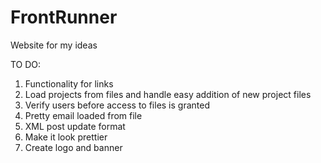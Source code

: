 FrontRunner
===========

Website for my ideas

TO DO:
1. Functionality for links
2. Load projects from files and handle easy addition of new project files
3. Verify users before access to files is granted
4. Pretty email loaded from file
5. XML post update format
6. Make it look prettier
7. Create logo and banner